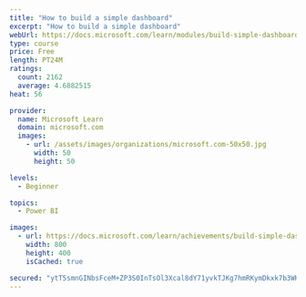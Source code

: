 ```yaml
---
title: "How to build a simple dashboard"
excerpt: "How to build a simple dashboard"
webUrl: https://docs.microsoft.com/learn/modules/build-simple-dashboard/
type: course
price: Free
length: PT24M
ratings:
  count: 2162
  average: 4.6882515
heat: 56

provider:
  name: Microsoft Learn
  domain: microsoft.com
  images:
    - url: /assets/images/organizations/microsoft.com-50x50.jpg
      width: 50
      height: 50

levels:
  - Beginner

topics:
  - Power BI

images:
  - url: https://docs.microsoft.com/learn/achievements/build-simple-dashboard-social.png
    width: 800
    height: 400
    isCached: true

secured: "ytT5smnGINbsFceM+ZP3S0InTsOl3Xcal8dY71yvkTJKg7hmRKymDkxk7b3WKVd5h1mWsdjaW2EeB8LdT1UTuGq8Cf9iCOkp0jv3FGN7oJ4A8yYqPV3yAIilN8PNgqpBpPfj632QMmasCAwXs1MHENknjBYJg6pjQCYIbca/mW23ttB7DL0xv9zly0u7fhbK570trzRgG5XZ+3SdfqGkr1q01CzZbPEkWuUHhvQOa1OCrr8ixKafWh7xj09iZtJnUfYbzHvw5fqUV7NRCnKSJsqtdD55I9jRPjO6rzYtukCtp1m0x4i35g3Jv4pD6S4jMmNBtFNGzz7vsHFeroG1eEylJa9LFqTe+rXXXxs55tVGItmlMIGGdHRh/KtbN6Yc3uXFXx93JN7ppE8+zevG8M2MliCDxnuWuiU/EZ2huMc=;ig3PJAv4ZTCOxz9Zne0xQw=="
---
```


